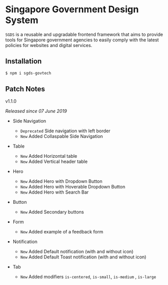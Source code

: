 # Singapore Government Design System
`SGDS` is a reusable and upgradable frontend framework that aims to provide tools for Singapore government agencies to easily comply with the latest policies for websites and digital services.

## Installation
```sh
$ npm i sgds-govtech
```

## Patch Notes
v1.1.0

*Released since 07 June 2019*

- Side Navigation
    * `Deprecated` Side navigation with left border
    * `New` Added Collaspable Side Navigation

-  Table
   * `New` Added Horizontal table
   * `New` Added Vertical header table

-  Hero
    * `New` Added Hero with Dropdown Button
    * `New` Added Hero with Hoverable Dropdown Button
    * `New` Added Hero with Search Bar

-  Button
    * `New` Added Secondary buttons

-  Form
    * `New` Added example of a feedback form

-  Notification
    * `New` Added Default notification (with and without icon)
    * `New` Added Default Toast notification (with and without icon)

-  Tab
    * `New` Added modifiers `is-centered`, `is-small`, `is-medium` , `is-large`
